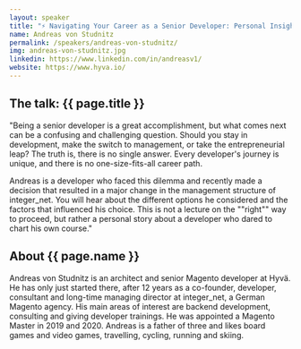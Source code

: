 ```yaml
---
layout: speaker
title: "⚡ Navigating Your Career as a Senior Developer: Personal Insights and Lessons Learned"
name: Andreas von Studnitz
permalink: /speakers/andreas-von-studnitz/
img: andreas-von-studnitz.jpg
linkedin: https://www.linkedin.com/in/andreasv1/
website: https://www.hyva.io/
---
```


## The talk: {{ page.title }}

<p>"Being a senior developer is a great accomplishment, but what comes next can be a confusing and challenging question. Should you stay in development, make the switch to management, or take the entrepreneurial leap? The truth is, there is no single answer. Every developer's journey is unique, and there is no one-size-fits-all career path.</p>

<p>Andreas is a developer who faced this dilemma and recently made a decision that resulted in a major change in the management structure of integer_net. You will hear about the different options he considered and the factors that influenced his choice. This is not a lecture on the ""right"" way to proceed, but rather a personal story about a developer who dared to chart his own course."</p>

## About {{ page.name }}

<p>Andreas von Studnitz is an architect and senior Magento developer at Hyvä. He has only just started there, after 12 years as a co-founder, developer, consultant and long-time managing director at integer_net, a German Magento agency. His main areas of interest are backend development, consulting and giving developer trainings. He was appointed a Magento Master in 2019 and 2020. Andreas is a father of three and likes board games and video games, travelling, cycling, running and skiing.</p>
